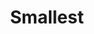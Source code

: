 ---
title: 'Smallest'
image: 'image.png'

content:
    items: 
        - '@page.children': '/techs/all'
    order:
        by: header.volume
        dir: asc
    filter:
        published: true
        type: 'tech'
    limit: 12
---